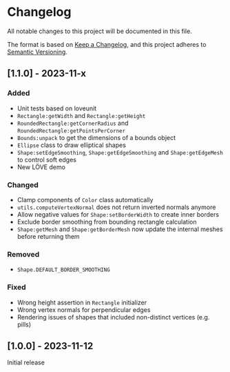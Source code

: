 # Changelog
All notable changes to this project will be documented in this file.

The format is based on [Keep a Changelog](https://keepachangelog.com/en/1.1.0/), and this project adheres to [Semantic Versioning](https://semver.org/spec/v2.0.0.html).

## [1.1.0] - 2023-11-x

### Added

- Unit tests based on loveunit
- `Rectangle:getWidth` and `Rectangle:getHeight`
- `RoundedRectangle:getCornerRadius` and `RoundedRectangle:getPointsPerCorner`
- `Bounds:unpack` to get the dimensions of a bounds object
- `Ellipse` class to draw elliptical shapes
- `Shape:setEdgeSmoothing`, `Shape:getEdgeSmoothing` and `Shape:getEdgeMesh` to control soft edges
- New LÖVE demo

### Changed

- Clamp components of `Color` class automatically
- `utils.computeVertexNormal` does not return inverted normals anymore
- Allow negative values for `Shape:setBorderWidth` to create inner borders
- Exclude border smoothing from bounding rectangle calculation
- `Shape:getMesh` and `Shape:getBorderMesh` now update the internal meshes before returning them

### Removed

- `Shape.DEFAULT_BORDER_SMOOTHING`

### Fixed

- Wrong height assertion in `Rectangle` initializer
- Wrong vertex normals for perpendicular edges
- Rendering issues of shapes that included non-distinct vertices (e.g. pills)

## [1.0.0] - 2023-11-12

Initial release
